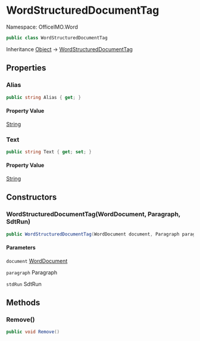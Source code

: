 # WordStructuredDocumentTag

Namespace: OfficeIMO.Word

```csharp
public class WordStructuredDocumentTag
```

Inheritance [Object](https://docs.microsoft.com/en-us/dotnet/api/system.object) → [WordStructuredDocumentTag](./officeimo.word.wordstructureddocumenttag.md)

## Properties

### **Alias**

```csharp
public string Alias { get; }
```

#### Property Value

[String](https://docs.microsoft.com/en-us/dotnet/api/system.string)<br>

### **Text**

```csharp
public string Text { get; set; }
```

#### Property Value

[String](https://docs.microsoft.com/en-us/dotnet/api/system.string)<br>

## Constructors

### **WordStructuredDocumentTag(WordDocument, Paragraph, SdtRun)**

```csharp
public WordStructuredDocumentTag(WordDocument document, Paragraph paragraph, SdtRun stdRun)
```

#### Parameters

`document` [WordDocument](./officeimo.word.worddocument.md)<br>

`paragraph` Paragraph<br>

`stdRun` SdtRun<br>

## Methods

### **Remove()**

```csharp
public void Remove()
```
